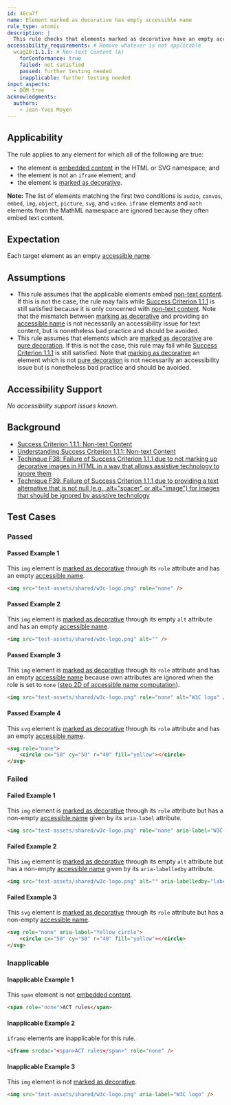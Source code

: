 ```yaml
---
id: 46ca7f
name: Element marked as decorative has empty accessible name
rule_type: atomic
description: |
  This rule checks that elements marked as decorative have an empty accessible name
accessibility_requirements: # Remove whatever is not applicable
  wcag20:1.1.1: # Non-text Content (A)
    forConformance: true
    failed: not satisfied
    passed: further testing needed
    inapplicable: further testing needed
input_aspects:
  - DOM tree
acknowledgments:
  authors:
    - Jean-Yves Moyen
---
```


## Applicability

The rule applies to any element for which all of the following are true:

- the element is [embedded content][] in the HTML or SVG namespace; and
- the element is not an `iframe` element; and
- the element is [marked as decorative][].

**Note:** The list of elements matching the first two conditions is `audio`, `canvas`, `embed`, `img`, `object`, `picture`, `svg`, and `video`. `iframe` elements and `math` elements from the MathML namespace are ignored because they often embed text content.

## Expectation

Each target element as an empty [accessible name][].

## Assumptions

- This rule assumes that the applicable elements embed [non-text content][]. If this is not the case, the rule may fails while [Success Criterion 1.1.1][sc111] is still satisfied because it is only concerned with [non-text content][]. Note that the mismatch between [marking as decorative][marked as decorative] and providing an [accessible name][] is not necessarily an accessibility issue for text content, but is nonetheless bad practice and should be avoided.
- This rule assumes that elements which are [marked as decorative][] are [pure decoration][]. If this is not the case, this rule may fail while [Success Criterion 1.1.1][sc111] is still satisfied. Note that [marking as decorative][marked as decorative] an element which is not [pure decoration][] is not necessarily an accessibility issue but is nonetheless bad practice and should be avoided.

## Accessibility Support

_No accessibility support issues known._

## Background

- [Success Criterion 1.1.1: Non-text Content][sc111]
- [Understanding Success Criterion 1.1.1: Non-text Content][usc111]
- [Techinque F38: Failure of Success Criterion 1.1.1 due to not marking up decorative images in HTML in a way that allows assistive technology to ignore them][f38]
- [Technique F39: Failure of Success Criterion 1.1.1 due to providing a text alternative that is not null (e.g., alt="spacer" or alt="image") for images that should be ignored by assistive technology][f39]

## Test Cases

### Passed

#### Passed Example 1

This `img` element is [marked as decorative][] through its `role` attribute and has an empty [accessible name][].

```html
<img src="test-assets/shared/w3c-logo.png" role="none" />
```

#### Passed Example 2

This `img` element is [marked as decorative][] through its empty `alt` attribute and has an empty [accessible name][].

```html
<img src="test-assets/shared/w3c-logo.png" alt="" />
```

#### Passed Example 3

This `img` element is [marked as decorative][] through its `role` attribute and has an empty [accessible name][] because own attributes are ignored when the role is set to `none` ([step 2D of accessible name computation][]).

```html
<img src="test-assets/shared/w3c-logo.png" role="none" alt="W3C logo" />
```

#### Passed Example 4

This `svg` element is [marked as decorative][] through its `role` attribute and has an empty [accessible name][].

```html
<svg role="none">
	<circle cx="50" cy="50" r="40" fill="yellow"></circle>
</svg>
```

### Failed

#### Failed Example 1

This `img` element is [marked as decorative][] through its `role` attribute but has a non-empty [accessible name][] given by its `aria-label` attribute.

```html
<img src="test-assets/shared/w3c-logo.png" role="none" aria-label="W3C logo" />
```

#### Failed Example 2

This `img` element is [marked as decorative][] through its empty `alt` attribute but has a non-empty [accessible name][] given by its `aria-labelledby` attribute.

```html
<img src="test-assets/shared/w3c-logo.png" alt="" aria-labelledby="label" /> <span hidden id="label">W3C logo</span>
```

#### Failed Example 3

This `svg` element is [marked as decorative][] through its `role` attribute but has a non-empty [accessible name][].

```html
<svg role="none" aria-label="Yellow circle">
	<circle cx="50" cy="50" r="40" fill="yellow"></circle>
</svg>
```

### Inapplicable

#### Inapplicable Example 1

This `span` element is not [embedded content][].

```html
<span role="none">ACT rules</span>
```

#### Inapplicable Example 2

`iframe` elements are inapplicable for this rule.

```html
<iframe srcdoc="<span>ACT rules</span>" role="none" />
```

#### Inapplicable Example 3

This `img` element is not [marked as decorative][].

```html
<img src="test-assets/shared/w3c-logo.png" aria-label="W3C logo" />
```

[accessible name]: #accessible-name 'Definition of Accessible name'
[embedded content]: https://html.spec.whatwg.org/multipage/dom.html#embedded-content-category 'Definition of embedded content'
[f38]: https://www.w3.org/WAI/WCAG21/Techniques/failures/F38 'Techinque F38: Failure of Success Criterion 1.1.1 due to not marking up decorative images in HTML in a way that allows assistive technology to ignore them'
[f39]: https://www.w3.org/WAI/WCAG21/Techniques/failures/F39 'Technique F39: Failure of Success Criterion 1.1.1 due to providing a text alternative that is not null (e.g., alt="spacer" or alt="image") for images that should be ignored by assistive technology'
[h67]: https://www.w3.org/WAI/WCAG21/Techniques/html/H67 'Technique H67: Using null alt text and no title attribute on img elements for images that AT should ignore'
[marked as decorative]: #marked-as-decorative 'Definition of Marked as decorative'
[non-text content]: https://www.w3.org/TR/WCAG21/#dfn-non-text-content 'WCAG definition of Non-text content'
[pure decoration]: https://www.w3.org/TR/WCAG21/#dfn-pure-decoration 'WCAG definition of Pure decoration'
[sc111]: https://www.w3.org/TR/WCAG21/#non-text-content 'Success Criterion 1.1.1: Non-text Content'
[step 2d of accessible name computation]: https://www.w3.org/TR/accname-1.1/#step2D 'Step 2D of accessible name computation'
[usc111]: https://www.w3.org/WAI/WCAG21/Understanding/non-text-content.html 'Understanding Success Criterion 1.1.1: Non-text Content'
